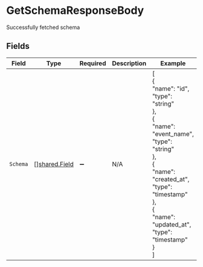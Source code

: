 # GetSchemaResponseBody

Successfully fetched schema


## Fields

| Field                                                                                                                                                                            | Type                                                                                                                                                                             | Required                                                                                                                                                                         | Description                                                                                                                                                                      | Example                                                                                                                                                                          |
| -------------------------------------------------------------------------------------------------------------------------------------------------------------------------------- | -------------------------------------------------------------------------------------------------------------------------------------------------------------------------------- | -------------------------------------------------------------------------------------------------------------------------------------------------------------------------------- | -------------------------------------------------------------------------------------------------------------------------------------------------------------------------------- | -------------------------------------------------------------------------------------------------------------------------------------------------------------------------------- |
| `Schema`                                                                                                                                                                         | [][shared.Field](../../../pkg/models/shared/field.md)                                                                                                                            | :heavy_minus_sign:                                                                                                                                                               | N/A                                                                                                                                                                              | [<br/>{<br/>"name": "id",<br/>"type": "string"<br/>},<br/>{<br/>"name": "event_name",<br/>"type": "string"<br/>},<br/>{<br/>"name": "created_at",<br/>"type": "timestamp"<br/>},<br/>{<br/>"name": "updated_at",<br/>"type": "timestamp"<br/>}<br/>] |
